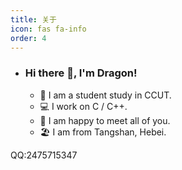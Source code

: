 ```yaml
---
title: 关于
icon: fas fa-info
order: 4
---
```

- ### Hi there 👋, I'm Dragon!

  - 🏫 I am a student study in CCUT.
  - 💻 I work on C / C++.
  - 🧠 I am happy to meet all of you.
  - 🏖️ I am from Tangshan, Hebei.

QQ:2475715347

